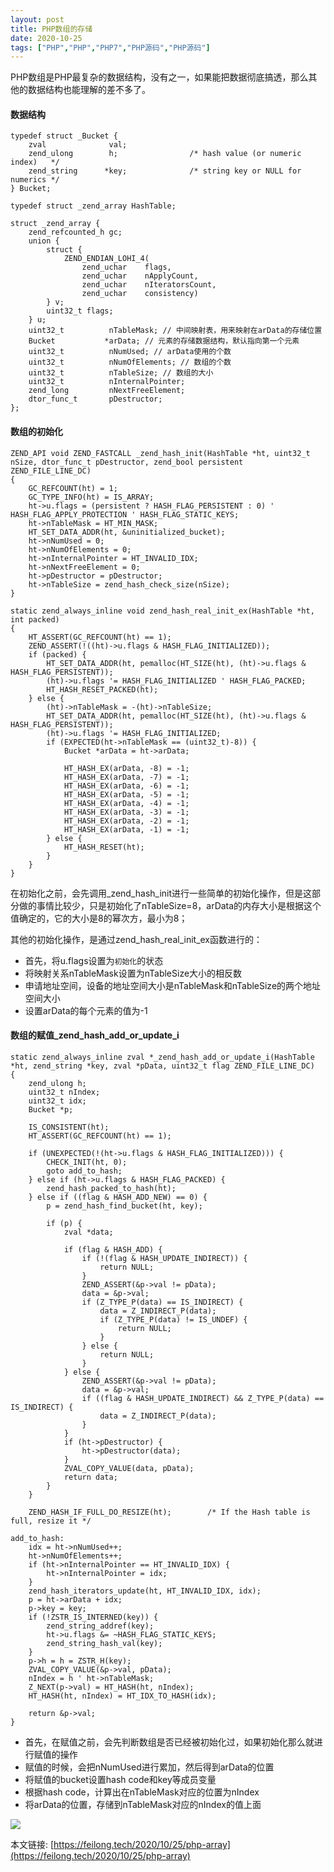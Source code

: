 ```yaml
---
layout: post
title: PHP数组的存储
date: 2020-10-25
tags: ["PHP","PHP","PHP7","PHP源码","PHP源码"]
---
```


PHP数组是PHP最复杂的数据结构，没有之一，如果能把数据彻底搞透，那么其他的数据结构也能理解的差不多了。

#### 数据结构

    typedef struct _Bucket {
        zval              val;
        zend_ulong        h;                /* hash value (or numeric index)   */
        zend_string      *key;              /* string key or NULL for numerics */
    } Bucket;

    typedef struct _zend_array HashTable;

    struct _zend_array {
        zend_refcounted_h gc;
        union {
            struct {
                ZEND_ENDIAN_LOHI_4(
                    zend_uchar    flags,
                    zend_uchar    nApplyCount,
                    zend_uchar    nIteratorsCount,
                    zend_uchar    consistency)
            } v;
            uint32_t flags;
        } u;
        uint32_t          nTableMask; // 中间映射表，用来映射在arData的存储位置
        Bucket           *arData; // 元素的存储数据结构，默认指向第一个元素
        uint32_t          nNumUsed; // arData使用的个数
        uint32_t          nNumOfElements; // 数组的个数
        uint32_t          nTableSize; // 数组的大小
        uint32_t          nInternalPointer;
        zend_long         nNextFreeElement;
        dtor_func_t       pDestructor;
    };

#### 数组的初始化

    ZEND_API void ZEND_FASTCALL _zend_hash_init(HashTable *ht, uint32_t nSize, dtor_func_t pDestructor, zend_bool persistent ZEND_FILE_LINE_DC)
    {
        GC_REFCOUNT(ht) = 1;
        GC_TYPE_INFO(ht) = IS_ARRAY;
        ht->u.flags = (persistent ? HASH_FLAG_PERSISTENT : 0) ' HASH_FLAG_APPLY_PROTECTION ' HASH_FLAG_STATIC_KEYS;
        ht->nTableMask = HT_MIN_MASK;
        HT_SET_DATA_ADDR(ht, &uninitialized_bucket);
        ht->nNumUsed = 0;
        ht->nNumOfElements = 0;
        ht->nInternalPointer = HT_INVALID_IDX;
        ht->nNextFreeElement = 0;
        ht->pDestructor = pDestructor;
        ht->nTableSize = zend_hash_check_size(nSize);
    }

    static zend_always_inline void zend_hash_real_init_ex(HashTable *ht, int packed)
    {
        HT_ASSERT(GC_REFCOUNT(ht) == 1);
        ZEND_ASSERT(!((ht)->u.flags & HASH_FLAG_INITIALIZED));
        if (packed) {
            HT_SET_DATA_ADDR(ht, pemalloc(HT_SIZE(ht), (ht)->u.flags & HASH_FLAG_PERSISTENT));
            (ht)->u.flags '= HASH_FLAG_INITIALIZED ' HASH_FLAG_PACKED;
            HT_HASH_RESET_PACKED(ht);
        } else {
            (ht)->nTableMask = -(ht)->nTableSize;
            HT_SET_DATA_ADDR(ht, pemalloc(HT_SIZE(ht), (ht)->u.flags & HASH_FLAG_PERSISTENT));
            (ht)->u.flags '= HASH_FLAG_INITIALIZED;
            if (EXPECTED(ht->nTableMask == (uint32_t)-8)) {
                Bucket *arData = ht->arData;

                HT_HASH_EX(arData, -8) = -1;
                HT_HASH_EX(arData, -7) = -1;
                HT_HASH_EX(arData, -6) = -1;
                HT_HASH_EX(arData, -5) = -1;
                HT_HASH_EX(arData, -4) = -1;
                HT_HASH_EX(arData, -3) = -1;
                HT_HASH_EX(arData, -2) = -1;
                HT_HASH_EX(arData, -1) = -1;
            } else {
                HT_HASH_RESET(ht);
            }
        }
    }

在初始化之前，会先调用_zend_hash_init进行一些简单的初始化操作，但是这部分做的事情比较少，只是初始化了nTableSize=8，arData的内存大小是根据这个值确定的，它的大小是8的幂次方，最小为8；

其他的初始化操作，是通过zend_hash_real_init_ex函数进行的：

*   首先，将u.flags设置为`初始化`的状态
*   将映射关系nTableMask设置为nTableSize大小的相反数
*   申请地址空间，设备的地址空间大小是nTableMask和nTableSize的两个地址空间大小
*   设置arData的每个元素的值为-1

#### 数组的赋值_zend_hash_add_or_update_i

    static zend_always_inline zval *_zend_hash_add_or_update_i(HashTable *ht, zend_string *key, zval *pData, uint32_t flag ZEND_FILE_LINE_DC)
    {
        zend_ulong h;
        uint32_t nIndex;
        uint32_t idx;
        Bucket *p;

        IS_CONSISTENT(ht);
        HT_ASSERT(GC_REFCOUNT(ht) == 1);

        if (UNEXPECTED(!(ht->u.flags & HASH_FLAG_INITIALIZED))) {
            CHECK_INIT(ht, 0);
            goto add_to_hash;
        } else if (ht->u.flags & HASH_FLAG_PACKED) {
            zend_hash_packed_to_hash(ht);
        } else if ((flag & HASH_ADD_NEW) == 0) {
            p = zend_hash_find_bucket(ht, key);

            if (p) {
                zval *data;

                if (flag & HASH_ADD) {
                    if (!(flag & HASH_UPDATE_INDIRECT)) {
                        return NULL;
                    }
                    ZEND_ASSERT(&p->val != pData);
                    data = &p->val;
                    if (Z_TYPE_P(data) == IS_INDIRECT) {
                        data = Z_INDIRECT_P(data);
                        if (Z_TYPE_P(data) != IS_UNDEF) {
                            return NULL;
                        }
                    } else {
                        return NULL;
                    }
                } else {
                    ZEND_ASSERT(&p->val != pData);
                    data = &p->val;
                    if ((flag & HASH_UPDATE_INDIRECT) && Z_TYPE_P(data) == IS_INDIRECT) {
                        data = Z_INDIRECT_P(data);
                    }
                }
                if (ht->pDestructor) {
                    ht->pDestructor(data);
                }
                ZVAL_COPY_VALUE(data, pData);
                return data;
            }
        }

        ZEND_HASH_IF_FULL_DO_RESIZE(ht);        /* If the Hash table is full, resize it */

    add_to_hash:
        idx = ht->nNumUsed++;
        ht->nNumOfElements++;
        if (ht->nInternalPointer == HT_INVALID_IDX) {
            ht->nInternalPointer = idx;
        }
        zend_hash_iterators_update(ht, HT_INVALID_IDX, idx);
        p = ht->arData + idx;
        p->key = key;
        if (!ZSTR_IS_INTERNED(key)) {
            zend_string_addref(key);
            ht->u.flags &= ~HASH_FLAG_STATIC_KEYS;
            zend_string_hash_val(key);
        }
        p->h = h = ZSTR_H(key);
        ZVAL_COPY_VALUE(&p->val, pData);
        nIndex = h ' ht->nTableMask;
        Z_NEXT(p->val) = HT_HASH(ht, nIndex);
        HT_HASH(ht, nIndex) = HT_IDX_TO_HASH(idx);

        return &p->val;
    }

*   首先，在赋值之前，会先判断数组是否已经被初始化过，如果初始化那么就进行赋值的操作
*   赋值的时候，会把nNumUsed进行累加，然后得到arData的位置
*   将赋值的bucket设置hash code和key等成员变量
*   根据hash code，计算出在nTableMask对应的位置为nIndex
*   将arData的位置，存储到nTableMask对应的nIndex的值上面

![](绘图1.png)

本文链接: [https://feilong.tech/2020/10/25/php-array](https://feilong.tech/2020/10/25/php-array)